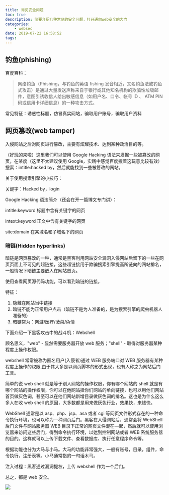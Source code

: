 ```yaml
---
title: 常见安全问题
toc: true
description: 简要介绍几种常见的安全问题，打开通向web安全的大门
categories:
    - websec
date: 2019-07-22 16:58:52
tags:
---
```


## 钓鱼(phishing)

百度百科：

> 网络钓鱼（Phishing，与钓鱼的英语 fishing 发音相近，又名钓鱼法或钓鱼式攻击）是通过大量发送声称来自于银行或其他知名机构的欺骗性垃圾邮件，意图引诱收信人给出敏感信息（如用户名、口令、帐号 ID 、 ATM PIN 码或信用卡详细信息）的一种攻击方式。

常见特征：诱惑性标题，仿冒真实网站，骗取用户账号，骗取用户资料

## 网页篡改(web tamper)

入侵网站之后对网页进行篡改，主要有炫耀技术、达到某种政治目的等。

（好玩的来啦）这里我们可以使用 Google Hacking 语法来发掘一些被篡改的网页，在某度（这里不太建议使用 Google，实践中感觉百度搜着这玩意比较有效）搜索：intitle:hacked by，然后就能找到一些被篡改的网站。

关于使用搜索引擎的小技巧：

关键字：Hacked by，login

Google Hacking 语法简介（还会在开一篇博文专门讲）：

intitle:keyword 标题中含有关键字的网页

intext:keyword 正文中含有关键字的网页

site:domain 在某域名和子域名下的网页

### 暗链(Hidden hyperlinks)

暗链是网页篡改的一种，通常是黑客利用网站安全漏洞入侵网站后留下的一些在网页页面上不可见的超链接，这些超链接用于欺骗搜索引擎提高所链向的网站排名，一般情况下暗链主要嵌入在网站首页。

使用查看网页源代码功能，可以看到暗链的链接。

特征：

1. 隐藏在网站当中链接
2. 暗链不能为正常用户点击（暗链不是为人准备的，是为搜索引擎的爬虫机器人准备的）
3. 暗链常为：网游/医疗/菠菜/色情

下面介绍一下黑客攻击中的战斗机：Webshell

顾名思义，"web" - 显然需要服务器开放 web 服务；"shell" - 取得对服务器某种程度上操作权限。

webshell 常常被称为匿名用户(入侵者)通过 WEB 服务端口对 WEB 服务器有某种程度上操作的权限,由于其大多是以网页脚本的形式出现，也有人称之为网站后门工具。

简单的说 web shell 就是等于别人网站的操作权限，你有哪个网站的 shell
就是有哪个网站的操作权限，你可以在他网站挂你们网站的单向链接，也可以用他们网站首页做灰色词，甚至可以在他们网站新增目录做灰色词的排名。这也是为什么这么多人在收 web shell 的原因，大多数都是用来做灰色行业，效果快，来钱快。

WebShell 通常是以 asp、php、jsp、asa 或者 cgi 等网页文件形式存在的—种命令执行环境，也可以称为—种网页后门。黑客在入侵网站后，通常会将 WebShell 后门文件与网站服务器 WEB 目录下正常的网页文件混在—起，然后就可以使用浏览器来访问这些后门，得到命令执行环境，以达到控制网站或者 WEB 系统服务器的目的。这样就可以上传下载文件、查看数据库、执行任意程序命令等。

根据功能也分为大马与小马。大马的功能非常强大，一般有账号，目录，组件，命令执行，注册表等。小马通常指的一句话木马。

注入过程：黑客通过漏洞提权，上传 webshell 作为一个后门。

总之，都是 web 安全。

![](https://blog-1259556217.cos.ap-chengdu.myqcloud.com/blog/BlogPic/Web%E5%AE%89%E5%85%A8/Web%E5%AE%89%E5%85%A8%E5%9F%BA%E7%A1%80/web_sec.png)
